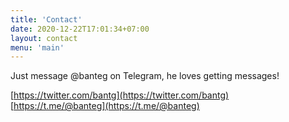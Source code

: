 ```yaml
---
title: 'Contact'
date: 2020-12-22T17:01:34+07:00
layout: contact
menu: 'main'
---
```


Just message @banteg on Telegram, he loves getting messages!

[https://twitter.com/bantg](https://twitter.com/bantg)
[https://t.me/@banteg](https://t.me/@banteg) <br>